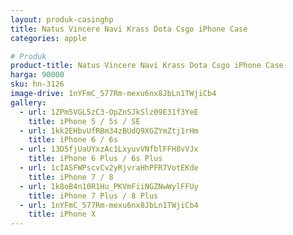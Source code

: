 ```yaml
---
layout: produk-casinghp
title: Natus Vincere Navi Krass Dota Csgo iPhone Case
categories: apple

# Produk
product-title: Natus Vincere Navi Krass Dota Csgo iPhone Case
harga: 90000
sku: hn-3126
image-drive: 1nYFmC_577Rm-mexu6nx8JbLn1TWjiCb4
gallery:
  - url: 1ZPm5VGL5zC3-OpZnSJkSlz09E31f3YeE
    title: iPhone 5 / 5s / SE
  - url: 1kk2EHbvUfRBm34zBUdQ9XGZYmZtj1rHm
    title: iPhone 6 / 6s
  - url: 13D5fjUaUYxzAc1LxyuvVNfblFFH8vVJx
    title: iPhone 6 Plus / 6s Plus
  - url: 1cIASFWPscvCv2yRjvraHhPFR7VotEKde
    title: iPhone 7 / 8
  - url: 1k8oB4n10R1Hu_PKVmFiiNGZNwWylFFUy
    title: iPhone 7 Plus / 8 Plus
  - url: 1nYFmC_577Rm-mexu6nx8JbLn1TWjiCb4
    title: iPhone X
---
```

